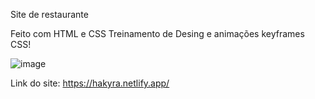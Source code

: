 Site de restaurante

Feito com HTML e CSS Treinamento de Desing e animações keyframes CSS!

![image](https://github.com/Jp-Cardoso360/Site-de-restaurante/assets/141683330/18ec42e9-830b-45d7-b9c0-4d2798e3391d)



Link do site:  https://hakyra.netlify.app/
